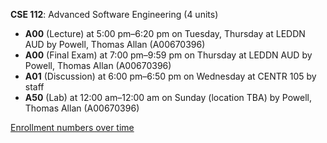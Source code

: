**CSE 112**: Advanced Software Engineering (4 units)

- **A00** (Lecture) at 5:00 pm–6:20 pm on Tuesday, Thursday at LEDDN AUD by Powell, Thomas Allan (A00670396)
- **A00** (Final Exam) at 7:00 pm–9:59 pm on Thursday at LEDDN AUD by Powell, Thomas Allan (A00670396)
- **A01** (Discussion) at 6:00 pm–6:50 pm on Wednesday at CENTR 105 by staff
- **A50** (Lab) at 12:00 am–12:00 am on Sunday (location TBA) by Powell, Thomas Allan (A00670396)

[Enrollment numbers over time](./CSE112.tsv)
